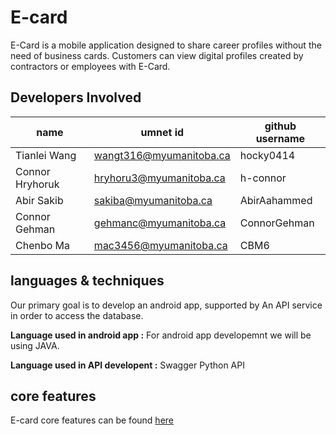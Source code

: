 # E-card
E-Card is a mobile application designed to share career profiles without the need of business cards. Customers can view digital profiles created by contractors or employees with E-Card.  
## Developers Involved
name|umnet id| github username
-|-|-
Tianlei Wang |wangt316@myumanitoba.ca | hocky0414
Connor Hryhoruk | hryhoru3@myumanitoba.ca	| h-connor
Abir Sakib | sakiba@myumanitoba.ca	| AbirAahammed
Connor Gehman | gehmanc@myumanitoba.ca   |	ConnorGehman				
Chenbo Ma | mac3456@myumanitoba.ca | CBM6

## languages & techniques

Our primary goal is to develop an android app, supported by An API service in order to access the database.

**Language used in android app :** For android app developemnt we will be using JAVA.

**Language used in API developent :** Swagger Python API

## core features
E-card core features can be found [here](https://github.com/AbirAahammed/E-card/issues?q=label%3A%22Core+Features%22)